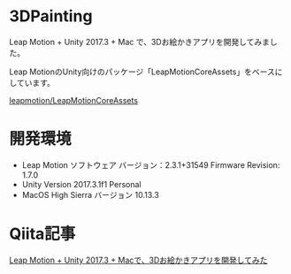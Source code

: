 # 3DPainting

Leap Motion + Unity 2017.3 + Mac で、3Dお絵かきアプリを開発してみました。

Leap MotionのUnity向けのパッケージ「LeapMotionCoreAssets」をベースにしています。

[leapmotion/LeapMotionCoreAssets](https://github.com/leapmotion/LeapMotionCoreAssets)

# 開発環境
- Leap Motion ソフトウェア バージョン：2.3.1+31549 Firmware Revision: 1.7.0
- Unity Version 2017.3.1f1 Personal
- MacOS High Sierra バージョン 10.13.3

# Qiita記事
[Leap Motion + Unity 2017.3 + Macで、3Dお絵かきアプリを開発してみた](https://qiita.com/hiesiea/items/f7031f91fe0ce0db5bb2)

